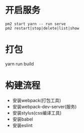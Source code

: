 # 开启服务
```
pm2 start yarn -- run serve
pm2 restart|stop|delete|list|show
```
# 打包
yarn run build

# 构建流程
* 安装webpack(打包工具)
* 安装webpack-dev-server(服务)
* 安装stylus(css编译工具)
* 安装babel
* 安装eslint
